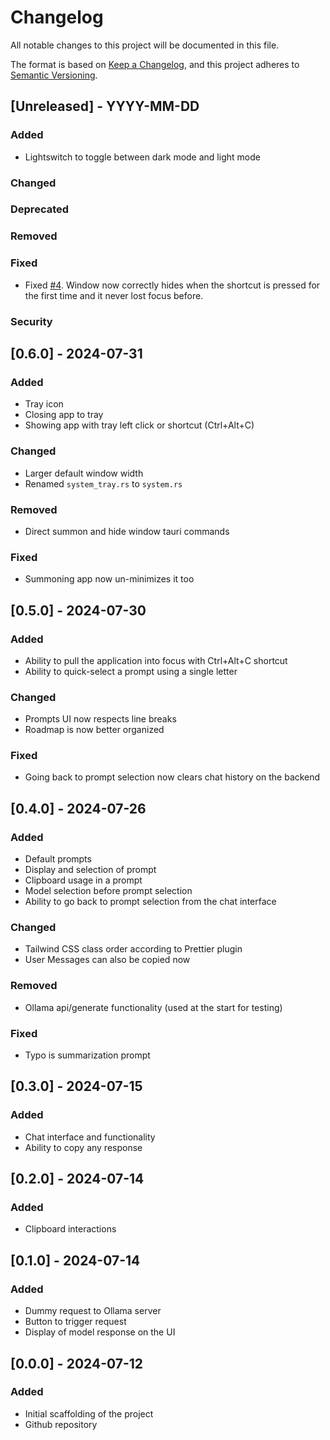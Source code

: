 # Changelog

All notable changes to this project will be documented in this file.

The format is based on [Keep a Changelog](https://keepachangelog.com/en/1.1.0/),
and this project adheres to [Semantic Versioning](https://semver.org/spec/v2.0.0.html).

## [Unreleased] - YYYY-MM-DD

### Added

- Lightswitch to toggle between dark mode and light mode

### Changed

### Deprecated

### Removed

### Fixed

- Fixed [#4](https://github.com/CyprienGille/UbiClippy/issues/4). Window now correctly hides when the shortcut is pressed for the first time and it never lost focus before.

### Security

## [0.6.0] - 2024-07-31

### Added

- Tray icon
- Closing app to tray
- Showing app with tray left click or shortcut (Ctrl+Alt+C)

### Changed

- Larger default window width
- Renamed `system_tray.rs` to `system.rs`

### Removed

- Direct summon and hide window tauri commands

### Fixed

- Summoning app now un-minimizes it too

## [0.5.0] - 2024-07-30

### Added

- Ability to pull the application into focus with Ctrl+Alt+C shortcut
- Ability to quick-select a prompt using a single letter

### Changed

- Prompts UI now respects line breaks
- Roadmap is now better organized

### Fixed

- Going back to prompt selection now clears chat history on the backend

## [0.4.0] - 2024-07-26

### Added

- Default prompts
- Display and selection of prompt
- Clipboard usage in a prompt
- Model selection before prompt selection
- Ability to go back to prompt selection from the chat interface

### Changed

- Tailwind CSS class order according to Prettier plugin
- User Messages can also be copied now

### Removed

- Ollama api/generate functionality (used at the start for testing)

### Fixed

- Typo is summarization prompt

## [0.3.0] - 2024-07-15

### Added

- Chat interface and functionality
- Ability to copy any response

## [0.2.0] - 2024-07-14

### Added

- Clipboard interactions

## [0.1.0] - 2024-07-14

### Added

- Dummy request to Ollama server
- Button to trigger request
- Display of model response on the UI

## [0.0.0] - 2024-07-12

### Added

- Initial scaffolding of the project
- Github repository
